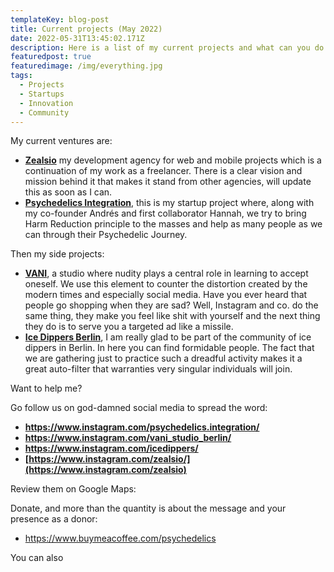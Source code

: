 ```yaml
---
templateKey: blog-post
title: Current projects (May 2022)
date: 2022-05-31T13:45:02.171Z
description: Here is a list of my current projects and what can you do to support me!
featuredpost: true
featuredimage: /img/everything.jpg
tags:
  - Projects
  - Startups
  - Innovation
  - Community
---
```

My current ventures are:

* **[Zealsio](https://zealsio.com)** my development agency for web and mobile projects which is a continuation of my work as a freelancer. There is a clear vision and mission behind it that makes it stand from other agencies, will update this as soon as I can.
* **[Psychedelics Integration](https://www.psychedelics-integration.com)**, this is my startup project where, along with my co-founder Andrés and first collaborator Hannah, we try to bring Harm Reduction principle to the masses and help as many people as we can through their Psychedelic Journey.

Then my side projects:

* **[VANI](https://vani.studio/)**, a studio where nudity plays a central role in learning to accept oneself. We use this element to counter the distortion created by the modern times and especially social media. Have you ever heard that people go shopping when they are sad? Well, Instagram and co. do the same thing, they make you feel like shit with yourself and the next thing they do is to serve you a targeted ad like a missile.
* **[Ice Dippers Berlin](https://icedippers.com/)**, I am really glad to be part of the community of ice dippers in Berlin. In here you can find formidable people. The fact that we are gathering just to practice such a dreadful activity makes it a great auto-filter that warranties very singular individuals will join. 

Want to help me?

Go follow us on god-damned social media to spread the word:

* **<https://www.instagram.com/psychedelics.integration/>**
* **<https://www.instagram.com/vani_studio_berlin/>**
* **<https://www.instagram.com/icedippers/>**
* **[https://www.instagram.com/zealsio/](https://www.instagram.com/zealsio)**

Review them on Google Maps:



Donate, and more than the quantity is about the message and your presence as a donor:

* <https://www.buymeacoffee.com/psychedelics>





You can also